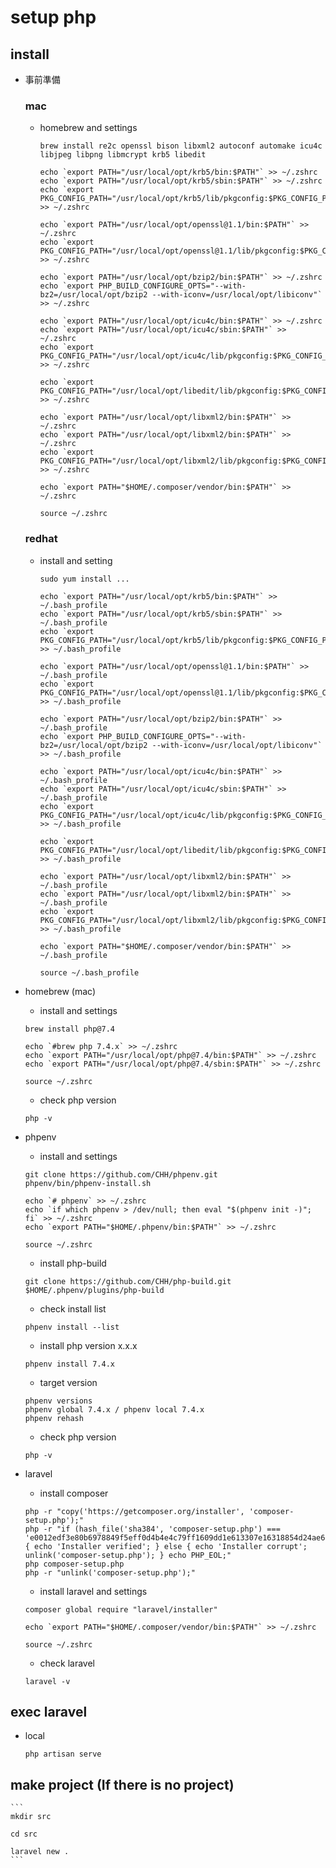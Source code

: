 # setup php

## install

- 事前準備

    ### mac

    - homebrew and settings

        ```
        brew install re2c openssl bison libxml2 autoconf automake icu4c libjpeg libpng libmcrypt krb5 libedit

        echo `export PATH="/usr/local/opt/krb5/bin:$PATH"` >> ~/.zshrc
        echo `export PATH="/usr/local/opt/krb5/sbin:$PATH"` >> ~/.zshrc
        echo `export PKG_CONFIG_PATH="/usr/local/opt/krb5/lib/pkgconfig:$PKG_CONFIG_PATH"` >> ~/.zshrc

        echo `export PATH="/usr/local/opt/openssl@1.1/bin:$PATH"` >> ~/.zshrc
        echo `export PKG_CONFIG_PATH="/usr/local/opt/openssl@1.1/lib/pkgconfig:$PKG_CONFIG_PATH"` >> ~/.zshrc

        echo `export PATH="/usr/local/opt/bzip2/bin:$PATH"` >> ~/.zshrc
        echo `export PHP_BUILD_CONFIGURE_OPTS="--with-bz2=/usr/local/opt/bzip2 --with-iconv=/usr/local/opt/libiconv"` >> ~/.zshrc

        echo `export PATH="/usr/local/opt/icu4c/bin:$PATH"` >> ~/.zshrc
        echo `export PATH="/usr/local/opt/icu4c/sbin:$PATH"` >> ~/.zshrc
        echo `export PKG_CONFIG_PATH="/usr/local/opt/icu4c/lib/pkgconfig:$PKG_CONFIG_PATH"` >> ~/.zshrc

        echo `export PKG_CONFIG_PATH="/usr/local/opt/libedit/lib/pkgconfig:$PKG_CONFIG_PATH"` >> ~/.zshrc

        echo `export PATH="/usr/local/opt/libxml2/bin:$PATH"` >> ~/.zshrc
        echo `export PATH="/usr/local/opt/libxml2/bin:$PATH"` >> ~/.zshrc
        echo `export PKG_CONFIG_PATH="/usr/local/opt/libxml2/lib/pkgconfig:$PKG_CONFIG_PATH"` >> ~/.zshrc

        echo `export PATH="$HOME/.composer/vendor/bin:$PATH"` >> ~/.zshrc
        
        source ~/.zshrc
        ```

    ### redhat

    - install and setting
        
        ```
        sudo yum install ...

        echo `export PATH="/usr/local/opt/krb5/bin:$PATH"` >> ~/.bash_profile
        echo `export PATH="/usr/local/opt/krb5/sbin:$PATH"` >> ~/.bash_profile
        echo `export PKG_CONFIG_PATH="/usr/local/opt/krb5/lib/pkgconfig:$PKG_CONFIG_PATH"` >> ~/.bash_profile

        echo `export PATH="/usr/local/opt/openssl@1.1/bin:$PATH"` >> ~/.bash_profile
        echo `export PKG_CONFIG_PATH="/usr/local/opt/openssl@1.1/lib/pkgconfig:$PKG_CONFIG_PATH"` >> ~/.bash_profile

        echo `export PATH="/usr/local/opt/bzip2/bin:$PATH"` >> ~/.bash_profile
        echo `export PHP_BUILD_CONFIGURE_OPTS="--with-bz2=/usr/local/opt/bzip2 --with-iconv=/usr/local/opt/libiconv"` >> ~/.bash_profile

        echo `export PATH="/usr/local/opt/icu4c/bin:$PATH"` >> ~/.bash_profile
        echo `export PATH="/usr/local/opt/icu4c/sbin:$PATH"` >> ~/.bash_profile
        echo `export PKG_CONFIG_PATH="/usr/local/opt/icu4c/lib/pkgconfig:$PKG_CONFIG_PATH"` >> ~/.bash_profile

        echo `export PKG_CONFIG_PATH="/usr/local/opt/libedit/lib/pkgconfig:$PKG_CONFIG_PATH"` >> ~/.bash_profile

        echo `export PATH="/usr/local/opt/libxml2/bin:$PATH"` >> ~/.bash_profile
        echo `export PATH="/usr/local/opt/libxml2/bin:$PATH"` >> ~/.bash_profile
        echo `export PKG_CONFIG_PATH="/usr/local/opt/libxml2/lib/pkgconfig:$PKG_CONFIG_PATH"` >> ~/.bash_profile

        echo `export PATH="$HOME/.composer/vendor/bin:$PATH"` >> ~/.bash_profile
        
        source ~/.bash_profile
        ```

- homebrew (mac)

    - install and settings

    ```
    brew install php@7.4

    echo `#brew php 7.4.x` >> ~/.zshrc
    echo `export PATH="/usr/local/opt/php@7.4/bin:$PATH"` >> ~/.zshrc
    echo `export PATH="/usr/local/opt/php@7.4/sbin:$PATH"` >> ~/.zshrc

    source ~/.zshrc
    ```

    - check php version

    ```
    php -v
    ```

- phpenv

    - install and settings

    ```
    git clone https://github.com/CHH/phpenv.git
    phpenv/bin/phpenv-install.sh

    echo `# phpenv` >> ~/.zshrc
    echo `if which phpenv > /dev/null; then eval "$(phpenv init -)"; fi` >> ~/.zshrc
    echo `export PATH="$HOME/.phpenv/bin:$PATH"` >> ~/.zshrc

    source ~/.zshrc
    ```

    - install php-build

    ```
    git clone https://github.com/CHH/php-build.git $HOME/.phpenv/plugins/php-build
    ```

    - check install list

    ```
    phpenv install --list
    ```

    - install php version x.x.x

    ```
    phpenv install 7.4.x
    ```

    - target version

    ```
    phpenv versions
    phpenv global 7.4.x / phpenv local 7.4.x
    phpenv rehash
    ```

    - check php version

    ```
    php -v
    ```

- laravel

    - install composer

    ```
    php -r "copy('https://getcomposer.org/installer', 'composer-setup.php');"
    php -r "if (hash_file('sha384', 'composer-setup.php') === 'e0012edf3e80b6978849f5eff0d4b4e4c79ff1609dd1e613307e16318854d24ae64f26d17af3ef0bf7cfb710ca74755a') { echo 'Installer verified'; } else { echo 'Installer corrupt'; unlink('composer-setup.php'); } echo PHP_EOL;"
    php composer-setup.php
    php -r "unlink('composer-setup.php');"
    ```

    - install laravel and settings

    ```
    composer global require "laravel/installer"

    echo `export PATH="$HOME/.composer/vendor/bin:$PATH"` >> ~/.zshrc
    
    source ~/.zshrc
    ```

    - check laravel

    ```
    laravel -v
    ```

## exec laravel

- local

    ```
    php artisan serve
    ```

## make project (If there is no project)

    ```
    mkdir src

    cd src

    laravel new .
    ```
